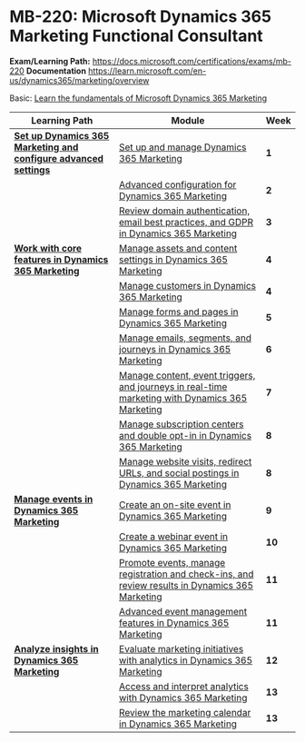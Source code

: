 # MB-220: Microsoft Dynamics 365 Marketing Functional Consultant


**Exam/Learning Path:** https://docs.microsoft.com/certifications/exams/mb-220
**Documentation** https://learn.microsoft.com/en-us/dynamics365/marketing/overview

Basic: [Learn the fundamentals of Microsoft Dynamics 365 Marketing](https://learn.microsoft.com/en-us/training/paths/learn-fundamentals-of-microsoft-dynamics-365-marketing/)

| **Learning Path** | **Module** | **Week** |
|-|-|-|
|**[Set up Dynamics 365 Marketing and configure advanced settings](https://docs.microsoft.com/learn/paths/get-started-with-marketing/)**| [Set up and manage Dynamics 365 Marketing](https://docs.microsoft.com/learn/modules/get-started-set-up-and-manage/) | **1** 
| | [Advanced configuration for Dynamics 365 Marketing](https://docs.microsoft.com/learn/modules/get-started-advanced-configuration/) | **2** 
| | [Review domain authentication, email best practices, and GDPR in Dynamics 365 Marketing](https://docs.microsoft.com/learn/modules/review-authentication-dynamics-365-marketing/) | **3** 
|**[Work with core features in Dynamics 365 Marketing](https://docs.microsoft.com/learn/paths/work-core-features-marketing/)**| [Manage assets and content settings in Dynamics 365 Marketing](https://docs.microsoft.com/learn/modules/manage-assets-content-settings/) | **4** 
| | [Manage customers in Dynamics 365 Marketing](https://docs.microsoft.com/learn/modules/manage-customers/) | **4** 
| | [Manage forms and pages in Dynamics 365 Marketing](https://docs.microsoft.com/learn/modules/manage-forms-pages-subscriptions/) | **5** 
| | [Manage emails, segments, and journeys in Dynamics 365 Marketing](https://docs.microsoft.com/learn/modules/manage-emails-journey/) | **6** 
| | [Manage content, event triggers, and journeys in real-time marketing with Dynamics 365 Marketing](https://docs.microsoft.com/learn/modules/manage-content-event-triggers-journeys/) | **7** 
| | [Manage subscription centers and double opt-in in Dynamics 365 Marketing](https://docs.microsoft.com/learn/modules/manage-subscription-centers-double-opt/) | **8** 
| | [Manage website visits, redirect URLs, and social postings in Dynamics 365 Marketing](https://docs.microsoft.com/learn/modules/manage-websites-redirects-social/) | **8** 
|**[Manage events in Dynamics 365 Marketing](https://docs.microsoft.com/learn/paths/manage-events-dynamics-365-marketing/)**| [Create an on-site event in Dynamics 365 Marketing](https://docs.microsoft.com/learn/modules/create-event-marketing/) | **9** 
| | [Create a webinar event in Dynamics 365 Marketing](https://docs.microsoft.com/learn/modules/create-webinar-event-dynamics-365-marketing/) | **10** 
| | [Promote events, manage registration and check-ins, and review results in Dynamics 365 Marketing](https://docs.microsoft.com/learn/modules/promote-events-dynamics-365-marketing/) | **11** 
| | [Advanced event management features in Dynamics 365 Marketing](https://docs.microsoft.com/learn/modules/advanced-event-management-marketing/) | **11** 
|**[Analyze insights in Dynamics 365 Marketing](https://docs.microsoft.com/learn/paths/analyze-marketing-insights/)**| [Evaluate marketing initiatives with analytics in Dynamics 365 Marketing](https://docs.microsoft.com/learn/modules/analyze-insights-marketing/) | **12** 
| | [Access and interpret analytics with Dynamics 365 Marketing](https://docs.microsoft.com/learn/modules/access-interpret-analytics-marketing/) | **13** 
| | [Review the marketing calendar in Dynamics 365 Marketing](https://docs.microsoft.com/learn/modules/marketing-calendar/) | **13**
